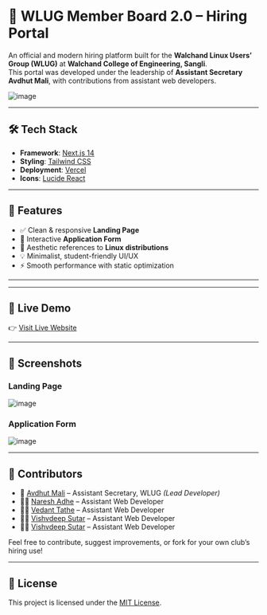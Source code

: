 # 🚀 WLUG Member Board 2.0 – Hiring Portal

An official and modern hiring platform built for the **Walchand Linux Users’ Group (WLUG)** at **Walchand College of Engineering, Sangli**.  
This portal was developed under the leadership of **Assistant Secretary Avdhut Mali**, with contributions from assistant web developers.

![image](https://github.com/user-attachments/assets/9782d43c-1ac6-43fa-8fd6-f562b01d2914)



---

## 🛠️ Tech Stack

- **Framework**: [Next.js 14](https://nextjs.org/)
- **Styling**: [Tailwind CSS](https://tailwindcss.com/)
- **Deployment**: [Vercel](https://vercel.com/)
- **Icons**: [Lucide React](https://lucide.dev/)

---

## 🎯 Features

- ✅ Clean & responsive **Landing Page**
- 📄 Interactive **Application Form**
- 🐧 Aesthetic references to **Linux distributions**
- 💡 Minimalist, student-friendly UI/UX
- ⚡ Smooth performance with static optimization

---


---

## 🚀 Live Demo

👉 [Visit Live Website]((https://mb2-vert.vercel.app/))

---

## 📸 Screenshots


### Landing Page  
![image](https://github.com/user-attachments/assets/1ed8df6c-b0e4-4868-ab30-19a6892d783b)

### Application Form  
![image](https://github.com/user-attachments/assets/61fd0aa7-8b62-4c0e-93ff-727fadb22a98)


---

## 👥 Contributors

- 🔰 [Avdhut Mali](https://github.com/avadhutmali) – Assistant Secretary, WLUG *(Lead Developer)*
- 👨‍💻 [Naresh Adhe](https://github.com/avadhutmali) – Assistant Web Developer
- 👩‍💻 [Vedant Tathe](https://github.com/avadhutmali) – Assistant Web Developer
- 👩‍💻 [Vishvdeep Sutar](https://github.com/avadhutmali) – Assistant Web Developer
- 👩‍💻 [Vishvdeep Sutar](https://github.com/avadhutmali) – Assistant Web Developer

Feel free to contribute, suggest improvements, or fork for your own club’s hiring use!

---

## 📃 License

This project is licensed under the [MIT License](LICENSE).


